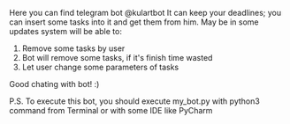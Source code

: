 Here you can find telegram bot @kulartbot
It can keep your deadlines; you can insert some tasks into it and get them from him.
May be in some updates system will be able to:
1. Remove some tasks by user
2. Bot will remove some tasks, if it's finish time wasted
3. Let user change some parameters of tasks

Good chating with bot! :)

P.S. To execute this bot, you should execute my_bot.py with python3 command from Terminal or with some IDE like PyCharm
